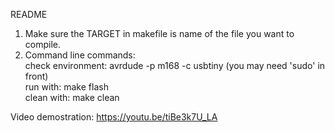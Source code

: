 README
1. Make sure the TARGET in makefile is name of the file you want to compile.
2. Command line commands:<br/>
	check environment: avrdude -p m168 -c usbtiny (you may need 'sudo' in front)</br>
	run with: make flash</br>
	clean with: make clean</br>

Video demostration: https://youtu.be/tiBe3k7U_LA <br/>
